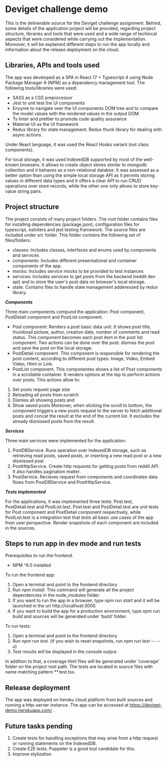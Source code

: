 # Deviget challenge demo


This is the deliverable source for the Deviget challenge assignment. Behind, some details of the application project will be provided, regarding project structure, libraries and tools that were used and a wide range of techincal aspects that were considered while carrying out the implementation. Moreover, it will be explained different steps to run the app locally and information about the release deployment on the cloud.

## Libraries, APIs and tools used ##

The app was developed as a SPA in React 17 + Typescript 4 using Node Package Manager 6 (NPM) as a dependency management tool. The following tools/libraries were used: 
*	SASS as a CSS preprocessor
* Jest to unit test the UI components
*	Enzyme to navigate over the UI components DOM tree and to compare the model values with the rendered values in the output DOM.
*	Ts linter and prettier to promote code quality assurance
* Material-UI as the UI framework 
* Redux library for state management. Redux thunk library for dealing with async actions.

Under React language, it was used the React Hooks variant (not class components).

For local storage, it was used IndexedDB supported by most of the well-known browsers. It allows to create object stores similar to mongodb collection and it behaves as a non-relational databse. It was assessed as a better option than using the simple local storage API as it permits storing values in different data types and it offers a clear API to run CRUD operations over store records, while the other one only allows to store key-value string pairs.

## Project structure ##

The project consists of many project folders. The root folder contains files for installing dependencies (package.json), configuration files for typescript, eslinters and jest testing framework. The source files are included under src folder. This folder contains the following set of files/folders:
* classes: Includes classes, interfaces and enums used by components and services
* components: Includes different presentational and container components of the app.
* mocks: Includes service mocks to be provided to test instances
* services: Includes services to get posts from the backend (reddit dev api) and to store the user's post data on browser's local storage.
* state. Contains files to handle state management adderessed by redux library.

***Components***

Three main components compund the application: Post component, PostDetail component and PostList component.
* Post component: Renders a post basic data unit. It shows post title, thumbnail picture, author, creation date, number of comments and read status. This component becomes each post item in the post list component. Two actions can be done over the post: dismiss the post and save the post on the local storage.
* PostDetail component. This component is responsible for rendering the post content, according to different post types: Image, Video, Embed Video, Html or Link.
* PostList component. This componentes shows a list of Post components in a scrollable container. It renders options at the top to perform actions over posts. This actions allow to:
1. Set posts request page size
2. Reloading all posts from scratch
3. Dismiss all showing posts and 
4. Show saved posts 
Moreover, when sticking the scroll to bottom, the component triggers a new posts request to the server to fetch additional posts and concat the result at the end of the current list. It excludes the already dismissed posts from the result.

***Services***

Three main services were implemented for the application:
1. PostDBService. Runs operation over IndexedDB storage, such as retrieving read posts, saved posts, or inserting a new read post or a new dismissed post
2. PostHttpService. Create http requests for getting posts from reddit API. It also handles pagination matter.
3. PostService. Recieves request from components and coordinates data flows from PostDBService and PostHttpService.

***Tests implemented***

For the applications, it was implemented three tests: Post.test, PostDetail.test and PostList.test. Post.test and PostDetail.test are unit tests for Post component and PostDetail component respectively, while PostList.test is a integration test that tests all basic use cases of the app from user perspective.
Render snapshots of each component are included in the sources.

## Steps to run app in dev mode and run tests ##

Prerequisites to run the frontend.
* NPM ^6.0 installed

To run the frontend app:
1.	Open a terminal and point to the frontend directory
2.	Run *npm install*. This command will generate all the project dependencies in the node_modules folder.
3.	If you want to run the app in a browser, type *npm run start* and it will be launched in the url http://localhost:3000.
4.	If you want to build the app for a production environment, type *npm run build* and sources will be generated under ‘build‘ folder.

To run tests:
1.	Open a terminal and point to the frontend directory
2.	Run *npm run test*. (if you wish to reset snapshots, run *npm run test -- --u*)
3.	Test results will be displayed in the console output. 

In addition to that, a coverage html files will be generated under 'coverage' folder on the project root path.
The tests are located in source files with name matching pattern **.test.tsx. 

## Release deployment ##

The app was deployed on heroku cloud platform from built sources and running a http-server instance. The app can be accessed at https://deviget-demo.herokuapp.com/ .

## Future tasks pending ##
1. Create tests for handling exceptions that may arise from a http request or running statements on the IndexedDB.
2. Create E2E tests. Puppeter is a good tool candidate for this.
3. Improve stylization
